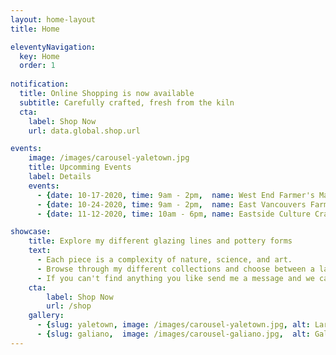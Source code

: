 ```yaml
---
layout: home-layout
title: Home

eleventyNavigation:
  key: Home
  order: 1
  
notification:
  title: Online Shopping is now available
  subtitle: Carefully crafted, fresh from the kiln
  cta:
    label: Shop Now
    url: data.global.shop.url

events:
    image: /images/carousel-yaletown.jpg
    title: Upcomming Events
    label: Details
    events:
      - {date: 10-17-2020, time: 9am - 2pm,  name: West End Farmer's Market,       location: Nelson Park}
      - {date: 10-24-2020, time: 9am - 2pm,  name: East Vancouvers Farmers Market, location: Trout Lake}
      - {date: 11-12-2020, time: 10am - 6pm, name: Eastside Culture Crawl,         location: My Studio}

showcase:
    title: Explore my different glazing lines and pottery forms
    text: 
      - Each piece is a complexity of nature, science, and art.
      - Browse through my different collections and choose between a large variaty of different glazes and forms. 
      - If you can't find anything you like send me a message and we can talk about custom pieces.
    cta:
        label: Shop Now
        url: /shop
    gallery: 
      - {slug: yaletown, image: /images/carousel-yaletown.jpg, alt: Large Yaletown Mug}
      - {slug: galiano,  image: /images/carousel-galiano.jpg,  alt: Galiano Plates and Mugs}
---
```

